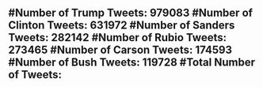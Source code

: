 #Number of Trump Tweets: 979083
#Number of Clinton Tweets: 631972
#Number of Sanders Tweets: 282142
#Number of Rubio Tweets: 273465
#Number of Carson Tweets: 174593
#Number of Bush Tweets: 119728
#Total Number of Tweets:  
---
